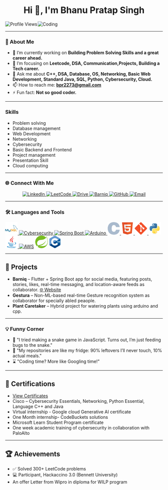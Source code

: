 <h1 align="center">Hi 👋, I'm Bhanu Pratap Singh</h1>

<img align="right" alt="Coding" width="400" src="https://cdn.dribbble.com/users/1162077/screenshots/3848914/programmer.gif">

<p align="left"> 
  <img src="https://komarev.com/ghpvc/?username=harshkrsharma&label=Profile%20views&color=0e75b6&style=flat" alt="Profile Views" /> 
</p>

---

### 🌱 About Me
- 🔭 I’m currently working on **Building Problem Solving Skills and a great career ahead.**
- 🌱 I’m focusing on **Leetcode, DSA, Communication,Projects, Building a Tech career.**
- 💬 Ask me about **C++, DSA, Database, OS, Networking, Basic Web Development, Standard Java, SQL, Python, Cybersecurity, Cloud.**
- 📫 How to reach me: **bpr2273@gmail.com**
- ⚡ Fun fact: **Not so good coder.**

---

### Skills

- Problem solving 
- Database management
- Web Development
- Networking
- Cybersecurity
- Basic Backend and Frontend
- Project management
- Presentation Skill
- Cloud computing

---
### 🌐 Connect With Me
<p>
  <div align="center">
  <!-- LinkedIn -->
  <a href="https://www.linkedin.com/in/bhanu-pratap-singh-18920a1b6/?trk=opento_sprofile_topcard" target="_blank">
    <img src="https://cdn-icons-png.flaticon.com/512/174/174857.png" alt="LinkedIn" width="40" height="40"/>
  </a>

  <!-- LeetCode -->
  <a href="https://leetcode.com/u/Bhanu-0001/" target="_blank">
    <img src="https://upload.wikimedia.org/wikipedia/commons/1/19/LeetCode_logo_black.png" alt="LeetCode" width="40" height="40"/>
  </a>

  <!-- Google Drive -->
  <a href="https://drive.google.com/drive/folders/1bI-tXuQgGDnFcpoe-MIg9VbeKY-EuQsr?usp=sharing" target="_blank">
    <img src="https://cdn-icons-png.flaticon.com/512/2991/2991148.png" alt="Drive" width="40" height="40"/>
  </a>

  <!-- Barniq -->
  <a href="https://www.barniq.in/" target="_blank" rel="noreferrer">
    <img src="https://www.barniq.in/favicon.ico" alt="Barniq" width="40" height="40"/>
  </a>

  <!-- GitHub -->
  <a href="https://github.com/Bhanu002-git" target="_blank">
    <img src="https://cdn-icons-png.flaticon.com/512/733/733553.png" alt="GitHub" width="40" height="40"/>
  </a>

  <!-- Gmail -->
  <a href="mailto:bpr2273@gmail.com">
    <img src="https://cdn-icons-png.flaticon.com/512/732/732200.png" alt="Email" width="40" height="40"/>
  </a>
</div>

</p>

---

### 🛠️ Languages and Tools
<p>
<p align="left">
  <!-- SQL -->
  <a href="https://www.mysql.com/" target="_blank" rel="noreferrer">
    <img src="https://raw.githubusercontent.com/devicons/devicon/master/icons/mysql/mysql-original-wordmark.svg" alt="SQL" width="40" height="40"/>
  </a>
  
  <!-- Cybersecurity (using Kali Linux logo as a representation) -->
  <a href="https://www.kali.org/" target="_blank" rel="noreferrer">
    <img src="https://www.kali.org/tools/kali-tools-logo.svg" alt="Cybersecurity" width="40" height="40"/>
  </a>

  <!-- Spring Boot -->
  <a href="https://spring.io/projects/spring-boot" target="_blank" rel="noreferrer">
    <img src="https://www.vectorlogo.zone/logos/springio/springio-icon.svg" alt="Spring Boot" width="40" height="40"/>
  </a>

  <!-- Arduino -->
  <a href="https://www.arduino.cc/" target="_blank" rel="noreferrer">
    <img src="https://cdn.worldvectorlogo.com/logos/arduino-1.svg" alt="Arduino" width="40" height="40"/>
  </a>

  <!-- C Language -->
  <a href="https://en.cppreference.com/w/c" target="_blank" rel="noreferrer">
    <img src="https://raw.githubusercontent.com/devicons/devicon/master/icons/c/c-original.svg" alt="C Language" width="40" height="40"/>
  </a>
  <a href="https://developer.mozilla.org/en-US/docs/Web/HTML" target="_blank" rel="noreferrer">
    <img src="https://raw.githubusercontent.com/devicons/devicon/master/icons/html5/html5-original.svg" alt="HTML5" width="40" height="40"/>
  </a>
  <a href="https://git-scm.com/" target="_blank" rel="noreferrer"> <img src="https://raw.githubusercontent.com/devicons/devicon/master/icons/git/git-original.svg" alt="Git" width="40" height="40"/> </a>
  <a href="https://www.python.org/" target="_blank" rel="noreferrer"> <img src="https://raw.githubusercontent.com/devicons/devicon/master/icons/python/python-original.svg" alt="Python" width="40" height="40"/> </a>
  <a href="https://www.java.com/" target="_blank" rel="noreferrer"> <img src="https://raw.githubusercontent.com/devicons/devicon/master/icons/java/java-original.svg" alt="Java" width="40" height="40"/> </a>
  <a href="https://aws.amazon.com/" target="_blank" rel="noreferrer">
  <img src="https://cdn.jsdelivr.net/gh/devicons/devicon/icons/amazonwebservices/amazonwebservices-original-wordmark.svg" alt="AWS" width="40" height="40"/></a>
  <a href="https://spring.io/projects/spring-boot" target="_blank" rel="noreferrer">
  <img src="https://raw.githubusercontent.com/devicons/devicon/master/icons/spring/spring-original.svg" alt="Spring Boot" width="40" height="40"/></a>
  <a href="https://isocpp.org/" target="_blank" rel="noreferrer">
  <img src="https://raw.githubusercontent.com/devicons/devicon/master/icons/cplusplus/cplusplus-original.svg" alt="C++" width="40" height="40"/></a>

</p>

---


## 🚀 Projects
- **Barniq** – Flutter + Spring Boot app for social media, featuring posts, stories, likes, real-time messaging, and location-aware feeds as collaborator. [🌐 Website](https://barniq.in)  
- **Gestura** – Non-ML-based real-time Gesture recognition system as collaborator for specially abled peaople.
- **Plant Caretaker** – Hybrid project for watering plants using arduino and cpp.  

---

### 💡 Funny Corner
- 🐍 "I tried making a snake game in JavaScript. Turns out, I’m just feeding bugs to the snake."  
- 📂 "My repositories are like my fridge: 90% leftovers I’ll never touch, 10% actual meals."  
- ⌛ "Coding time? More like Googling time!"  

---

## 📜 Certifications
- [View Certificates](https://drive.google.com/drive/folders/1bI-tXuQgGDnFcpoe-MIg9VbeKY-EuQsr?usp=sharing)  
- Cisco – Cybersecurity Essentials, Networking, Python Essential, Language C++ and Java 
- Virtual internship - Google cloud Generative AI certificate
- One Month internship- CodeBuckets solutions
- Microsoft Learn Student Program certificate
- One week academic training of cybersecurity in collaboration with PaloAlto
  
---

## 🏆 Achievements
- ✅ Solved 300+ LeetCode problems  
- 💻 Participant, Hackaccino 3.0 (Bennett University)
- An offer Letter from Wipro in diploma for WILP program  
